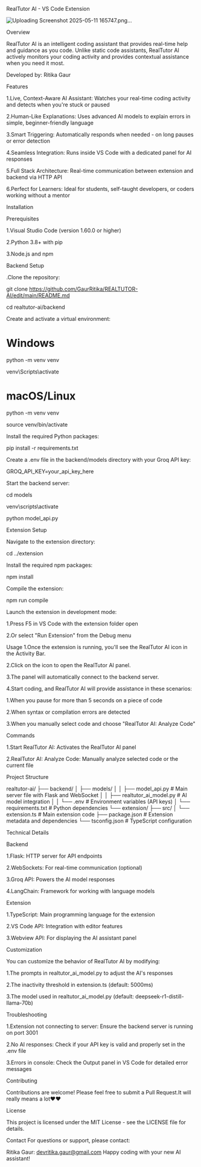 RealTutor AI - VS Code Extension

![Uploading Screenshot 2025-05-11 165747.png…]()

Overview

RealTutor AI is an intelligent coding assistant that provides real-time help and guidance as you code. Unlike static code assistants, RealTutor AI actively monitors your coding activity and provides contextual assistance when you need it most.

Developed by: Ritika Gaur

Features

1.Live, Context-Aware AI Assistant: Watches your real-time coding activity and detects when you're stuck or paused

2.Human-Like Explanations: Uses advanced AI models to explain errors in simple, beginner-friendly language

3.Smart Triggering: Automatically responds when needed - on long pauses or error detection

4.Seamless Integration: Runs inside VS Code with a dedicated panel for AI responses

5.Full Stack Architecture: Real-time communication between extension and backend via HTTP API

6.Perfect for Learners: Ideal for students, self-taught developers, or coders working without a 
 mentor

 
Installation

Prerequisites

1.Visual Studio Code (version 1.60.0 or higher)

2.Python 3.8+ with pip

3.Node.js and npm

Backend Setup

.Clone the repository:

git clone https://github.com/GaurRitika/REALTUTOR-AI/edit/main/README.md

cd realtutor-ai/backend


Create and activate a virtual environment:

# Windows

python -m venv venv

venv\Scripts\activate


# macOS/Linux

python -m venv venv

source venv/bin/activate


Install the required Python packages:

pip install -r requirements.txt


Create a .env file in the backend/models directory with your Groq API key:

GROQ_API_KEY=your_api_key_here


Start the backend server:

cd models

venv\scripts\activate

python model_api.py



Extension Setup

Navigate to the extension directory:

cd ../extension


Install the required npm packages:

npm install


Compile the extension:

npm run compile


Launch the extension in development mode:

1.Press F5 in VS Code with the extension folder open

2.Or select "Run Extension" from the Debug menu


Usage
1.Once the extension is running, you'll see the RealTutor AI icon in the Activity Bar.

2.Click on the icon to open the RealTutor AI panel.

3.The panel will automatically connect to the backend server.

4.Start coding, and RealTutor AI will provide assistance in these scenarios:

   1.When you pause for more than 5 seconds on a piece of code
   
   2.When syntax or compilation errors are detected
   
   3.When you manually select code and choose "RealTutor AI: Analyze Code"
   
   
Commands

1.Start RealTutor AI: Activates the RealTutor AI panel

2.RealTutor AI: Analyze Code: Manually analyze selected code or the current file


Project Structure

realtutor-ai/
├── backend/
│   ├── models/
│   │   ├── model_api.py         # Main server file with Flask and WebSocket
│   │   ├── realtutor_ai_model.py # AI model integration
│   │   └── .env                 # Environment variables (API keys)
│   └── requirements.txt         # Python dependencies
└── extension/
    ├── src/
    │   └── extension.ts         # Main extension code
    ├── package.json             # Extension metadata and dependencies
    └── tsconfig.json            # TypeScript configuration

    
Technical Details


Backend

1.Flask: HTTP server for API endpoints

2.WebSockets: For real-time communication (optional)

3.Groq API: Powers the AI model responses

4.LangChain: Framework for working with language models


Extension

1.TypeScript: Main programming language for the extension

2.VS Code API: Integration with editor features

3.Webview API: For displaying the AI assistant panel


Customization

You can customize the behavior of RealTutor AI by modifying:

1.The prompts in realtutor_ai_model.py to adjust the AI's responses

2.The inactivity threshold in extension.ts (default: 5000ms)

3.The model used in realtutor_ai_model.py (default: deepseek-r1-distill-llama-70b)



Troubleshooting

1.Extension not connecting to server: Ensure the backend server is running on port 3001

2.No AI responses: Check if your API key is valid and properly set in the .env file

3.Errors in console: Check the Output panel in VS Code for detailed error messages


Contributing

Contributions are welcome! Please feel free to submit a Pull Request.It will really means a lot❤️❤️


License

This project is licensed under the MIT License - see the LICENSE file for details.

Contact
For questions or support, please contact:

Ritika Gaur: devritika.gaur@gmail.com
Happy coding with your new AI assistant!
